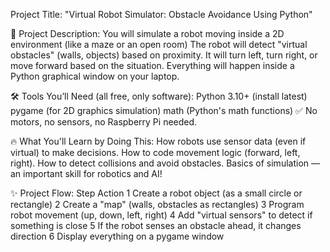 Project Title:
"Virtual Robot Simulator: Obstacle Avoidance Using Python"

📜 Project Description:
You will simulate a robot moving inside a 2D environment (like a maze or an open room)
The robot will detect "virtual obstacles" (walls, objects) based on proximity.
It will turn left, turn right, or move forward based on the situation.
Everything will happen inside a Python graphical window on your laptop.

🛠 Tools You’ll Need (all free, only software):
Python 3.10+ (install latest)
pygame (for 2D graphics simulation)
math (Python's math functions)
✅ No motors, no sensors, no Raspberry Pi needed.

🔥 What You'll Learn by Doing This:
How robots use sensor data (even if virtual) to make decisions.
How to code movement logic (forward, left, right).
How to detect collisions and avoid obstacles.
Basics of simulation — an important skill for robotics and AI!

✨ Project Flow:
Step
Action
1
Create a robot object (as a small circle or rectangle)
2
Create a "map" (walls, obstacles as rectangles)
3
Program robot movement (up, down, left, right)
4
Add "virtual sensors" to detect if something is close
5
If the robot senses an obstacle ahead, it changes direction
6
Display everything on a pygame window

